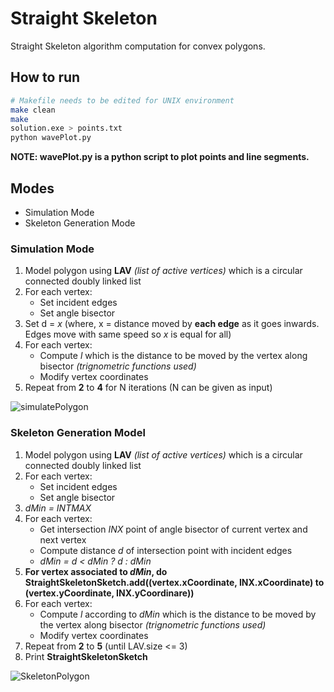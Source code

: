 # Straight Skeleton
Straight Skeleton algorithm computation for convex polygons. 

## How to run
```bash
# Makefile needs to be edited for UNIX environment
make clean
make
solution.exe > points.txt
python wavePlot.py
```

**NOTE: wavePlot.py is a python script to plot points and line segments.**

## Modes
- Simulation Mode
- Skeleton Generation Mode

### Simulation Mode
1. Model polygon using **LAV** _(list of active vertices)_ which is a circular connected doubly linked list
2. For each vertex:
    - Set incident edges
    - Set angle bisector
3. Set d = _x_ (where, x = distance moved by **each edge** as it goes inwards. Edges move with same speed so _x_ is equal for all)
4. For each vertex:
    - Compute _l_ which is the distance to be moved by the vertex along bisector _(trignometric functions used)_
    - Modify vertex coordinates
6. Repeat from **2** to **4** for N iterations (N can be given as input)

![simulatePolygon](https://github.com/addy4/StraightSkeleton/assets/42651751/57cd6ef9-6a83-4dff-ba68-ddd27ff5f7c8)

### Skeleton Generation Model
1. Model polygon using **LAV** _(list of active vertices)_ which is a circular connected doubly linked list
2. For each vertex:
    - Set incident edges
    - Set angle bisector
3. _dMin = INTMAX_
4. For each vertex:
    - Get intersection _INX_ point of angle bisector of current vertex and next vertex
    - Compute distance _d_ of intersection point with incident edges
    - _dMin = d < dMin ? d : dMin_
5. **For vertex associated to _dMin_, do StraightSkeletonSketch.add((vertex.xCoordinate, INX.xCoordinate) to (vertex.yCoordinate, INX.yCoordinare))**
5. For each vertex:
    - Compute _l_ according to _dMin_ which is the distance to be moved by the vertex along bisector _(trignometric functions used)_
    - Modify vertex coordinates
6. Repeat from **2** to **5** (until LAV.size <= 3)
7. Print **StraightSkeletonSketch**  
  
![SkeletonPolygon](https://github.com/addy4/StraightSkeleton/assets/42651751/705f4711-aba4-4425-8430-b670f91914d8)


